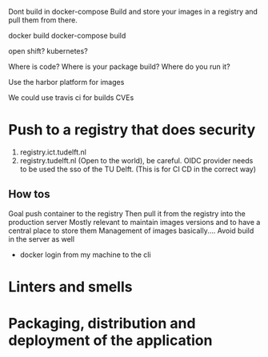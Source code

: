 Dont build in docker-compose
Build and store your images in a registry and pull them from there.

docker build
docker-compose build

open shift?
kubernetes?

Where is code?
Where is your package build?
Where do you run it?


Use the harbor platform for images

We could use travis ci for builds
CVEs

# Push to a registry that does security
1. registry.ict.tudelft.nl
2. registry.tudelft.nl (Open to the world), be careful. OIDC provider needs to be used the sso of the TU Delft.
(This is for CI CD in the correct way)



## How tos
Goal push container to the registry
Then pull it from the registry into the production server
Mostly relevant to maintain images versions and to have a central place to store them
Management of images basically....
Avoid build in the server as well

- docker login from my machine to the cli


# Linters and smells

# Packaging, distribution and deployment of the application
